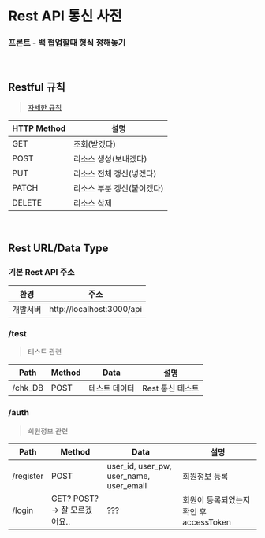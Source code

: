 # Rest API 통신 사전

### 프론트 - 백 협업할때 형식 정해놓기

<br>

## Restful 규칙
> [자세한 규칙](https://one-it.tistory.com/entry/RESTful-API-%EC%84%A4%EA%B3%84-%EA%B7%9C%EC%B9%99)

|HTTP Method|설명|
|---|---|
|GET|조회(받겠다)|
|POST|리소스 생성(보내겠다)|
|PUT|리소스 전체 갱신(넣겠다)|
|PATCH|리소스 부분 갱신(붙이겠다)|
|DELETE|리소스 삭제|

<br>

## Rest URL/Data Type

### 기본 Rest API 주소

|환경|주소|
|---|---|
|개발서버|http://localhost:3000/api|

### /test
> 테스트 관련

|Path|Method|Data|설명|
|---|---|---|---|
|/chk_DB|POST|테스트 데이터|Rest 통신 테스트|

### /auth
> 회원정보 관련

|Path|Method|Data|설명|
|---|---|---|---|
|/register|POST|user_id, user_pw, user_name, user_email|회원정보 등록|
|/login|GET? POST? -> 잘 모르겠어요..|???|회원이 등록되었는지 확인 후 accessToken |


